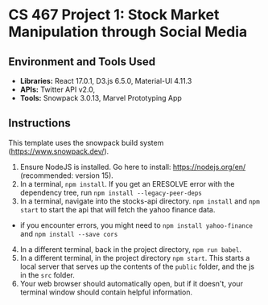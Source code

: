 # CS 467 Project 1: Stock Market Manipulation through Social Media


## Environment and Tools Used
* __Libraries:__ React 17.0.1, D3.js 6.5.0, Material-UI 4.11.3
* __APIs:__ Twitter API v2.0, <insert finance APIs>
* __Tools:__ Snowpack 3.0.13, Marvel Prototyping App


## Instructions

This template uses the snowpack build system (https://www.snowpack.dev/).

1. Ensure NodeJS is installed.  Go here to install: https://nodejs.org/en/ (recommended: version 15).
2. In a terminal, `npm install`. If you get an ERESOLVE error with the dependency tree, run `npm install --legacy-peer-deps`
3. In a terminal, navigate into the stocks-api directory. `npm install` and `npm start` to start the api that will fetch the yahoo finance data.
- if you encounter errors, you might need to `npm install yahoo-finance` and `npm install --save cors`
4. In a different terminal, back in the project directory, `npm run babel`.
4. In a different terminal, in the project directory `npm start`. This starts a local server that serves up the contents of the `public` folder, and the js
in the `src` folder.
5. Your web browser should automatically open, but if it doesn't, your terminal window should contain helpful information.
